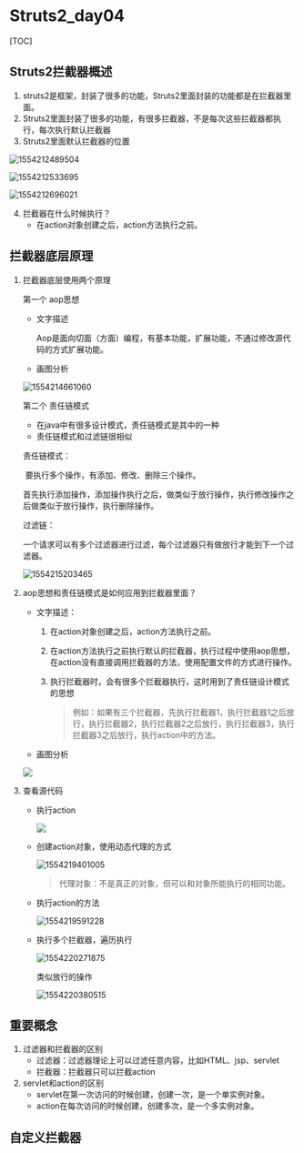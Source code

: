 # Struts2_day04

[TOC]


## Struts2拦截器概述

1. struts2是框架，封装了很多的功能，Struts2里面封装的功能都是在拦截器里面。
2. Struts2里面封装了很多的功能，有很多拦截器，不是每次这些拦截器都执行，每次执行默认拦截器
3. Struts2里面默认拦截器的位置

![1554212489504](https://github.com/xuxueli982/Learning-notes/blob/master/FrameWrok_notes/Struts2_day04.assets/1554212489504.png)

![1554212533695](https://github.com/xuxueli982/Learning-notes/blob/master/FrameWrok_notes/Struts2_day04.assets/1554212533695.png)

![1554212696021](https://github.com/xuxueli982/Learning-notes/blob/master/FrameWrok_notes/Struts2_day04.assets/1554212696021.png)

4. 拦截器在什么时候执行？
   - 在action对象创建之后，action方法执行之前。

## 拦截器底层原理

1. 拦截器底层使用两个原理

   第一个 aop思想

   - 文字描述

     Aop是面向切面（方面）编程，有基本功能，扩展功能，不通过修改源代码的方式扩展功能。

   - 画图分析

   ![1554214661060](https://github.com/xuxueli982/Learning-notes/blob/master/FrameWrok_notes/Struts2_day04.assets/1554212489504.png)

   第二个 责任链模式

   - 在java中有很多设计模式，责任链模式是其中的一种
   - 责任链模式和过滤链很相似

   责任链模式：

   ​	要执行多个操作，有添加、修改、删除三个操作。

   首先执行添加操作，添加操作执行之后，做类似于放行操作，执行修改操作之后做类似于放行操作，执行删除操作。

   过滤链：

   ​	一个请求可以有多个过滤器进行过滤，每个过滤器只有做放行才能到下一个过滤器。

   ![1554215203465](https://github.com/xuxueli982/Learning-notes/blob/master/FrameWrok_notes/Struts2_day04.assets/1554215203465.png)

2. aop思想和责任链模式是如何应用到拦截器里面？

   - 文字描述：

     1. 在action对象创建之后，action方法执行之前。

     2. 在action方法执行之前执行默认的拦截器，执行过程中使用aop思想，在action没有直接调用拦截器的方法，使用配置文件的方式进行操作。

     3. 执行拦截器时，会有很多个拦截器执行，这时用到了责任链设计模式的思想

        > 例如：如果有三个拦截器，先执行拦截器1，执行拦截器1之后放行，执行拦截器2，执行拦截器2之后放行，执行拦截器3，执行拦截器3之后放行，执行action中的方法。

   - 画图分析

   ![](https://github.com/xuxueli982/Learning-notes/blob/master/FrameWrok_notes/Struts2_day04.assets/%E6%8B%A6%E6%88%AA%E5%99%A8%E7%9A%84%E6%89%A7%E8%A1%8C%E8%BF%87%E7%A8%8B.png)

3. 查看源代码

   - 执行action

     ![](https://github.com/xuxueli982/Learning-notes/blob/master/FrameWrok_notes/Struts2_day04.assets/1554219043772.png)

   - 创建action对象，使用动态代理的方式

     ![1554219401005](https://github.com/xuxueli982/Learning-notes/blob/master/FrameWrok_notes/Struts2_day04.assets/1554219401005.png)

     > 代理对象：不是真正的对象，但可以和对象所能执行的相同功能。

   - 执行action的方法

     ![1554219591228](https://github.com/xuxueli982/Learning-notes/blob/master/FrameWrok_notes/Struts2_day04.assets/1554219591228.png)

   - 执行多个拦截器，遍历执行

     ![1554220271875](https://github.com/xuxueli982/Learning-notes/blob/master/FrameWrok_notes/Struts2_day04.assets/1554220271875.png)

     类似放行的操作

     ![1554220380515](https://github.com/xuxueli982/Learning-notes/blob/master/FrameWrok_notes/Struts2_day04.assets/1554220380515.png)

## 重要概念

1. 过滤器和拦截器的区别
   - 过滤器：过滤器理论上可以过滤任意内容，比如HTML、jsp、servlet
   - 拦截器：拦截器只可以拦截action
2. servlet和action的区别
   - servlet在第一次访问的时候创建，创建一次，是一个单实例对象。
   - action在每次访问的时候创建，创建多次，是一个多实例对象。

## 自定义拦截器

